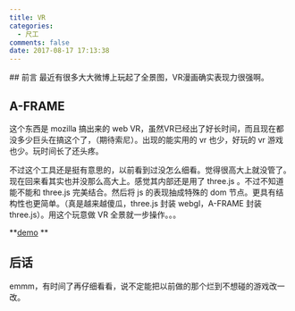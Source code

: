```yaml
---
title: VR
categories:
  - 尺工
comments: false
date: 2017-08-17 17:13:38
---
```

<p></p>
<!-- more -->
## 前言
最近有很多大大微博上玩起了全景图，VR漫画确实表现力很强啊。

## A-FRAME
这个东西是 mozilla 搞出来的 web VR，虽然VR已经出了好长时间，而且现在都没多少巨头在搞这个了，（期待索尼）。出现的能实用的 vr 也少，好玩的 vr 游戏也少。玩时间长了还头疼。

不过这个工具还是挺有意思的，以前看到过没怎么细看。觉得很高大上就没管了。
现在回来看其实也并没那么高大上。感觉其内部还是用了 three.js 。不过不知道能不能和 three.js 完美结合。然后将 js 的表现抽成特殊的 dom 节点。更具有结构性也更简单。（真是越来越傻瓜，three.js 封装 webgl，A-FRAME 封装 three.js）。用这个玩意做 VR 全景就一步操作。。。

**[demo](/demo/demo_170817) **

## 后话
emmm，有时间了再仔细看看，说不定能把以前做的那个烂到不想碰的游戏改一改。